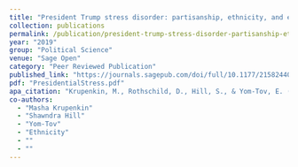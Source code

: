 ```yaml
---
title: "President Trump stress disorder: partisanship, ethnicity, and expressive reporting of mental distress after the 2016 election"
collection: publications
permalink: /publication/president-trump-stress-disorder-partisanship-ethnicity-and-expressive-reporting-
year: "2019"
group: "Political Science"
venue: "Sage Open"
category: "Peer Reviewed Publication"
published_link: "https://journals.sagepub.com/doi/full/10.1177/2158244019830865"
pdf: "PresidentialStress.pdf"
apa_citation: "Krupenkin, M., Rothschild, D., Hill, S., & Yom-Tov, E. (2019). President Trump Stress Disorder: Partisanship, Ethnicity, and Expressive Reporting of Mental Distress After the 2016 Election. Sage Open, 9(1). https://doi.org/10.1177/2158244019830865"
co-authors:
  - "Masha Krupenkin"
  - "Shawndra Hill"
  - "Yom-Tov"
  - "Ethnicity"
  - ""
  - ""
---
```

